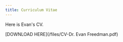 ```yaml
---
title: Curriculum Vitae
---
```


Here is Evan's CV.

<!--more-->

[DOWNLOAD HERE](/files/CV-Dr. Evan Freedman.pdf)
